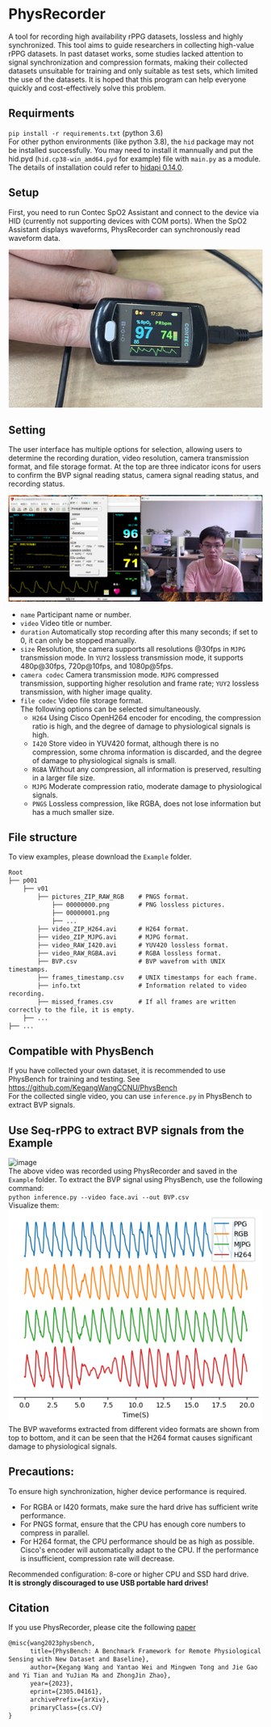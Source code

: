 # PhysRecorder
A tool for recording high availability rPPG datasets, lossless and highly synchronized. This tool aims to guide researchers in collecting high-value rPPG datasets. In past dataset works, some studies lacked attention to signal synchronization and compression formats, making their collected datasets unsuitable for training and only suitable as test sets, which limited the use of the datasets. It is hoped that this program can help everyone quickly and cost-effectively solve this problem.

## Requirments
`pip install -r requirements.txt` (python 3.6)  
For other python environments (like python 3.8), the `hid` package may not be installed successfully. You may need to install it mannually and put the hid.pyd (`hid.cp38-win_amd64.pyd` for example) file with `main.py` as a module. The details of installation could refer to [hidapi 0.14.0](https://pypi.org/project/hidapi/#install).

## Setup  
First, you need to run Contec SpO2 Assistant and connect to the device via HID (currently not supporting devices with COM ports). When the SpO2 Assistant displays waveforms, PhysRecorder can synchronously read waveform data.  

![image](https://github.com/KegangWangCCNU/PICS/blob/main/Contec%20CMS50E.jpg)  

## Setting  
The user interface has multiple options for selection, allowing users to determine the recording duration, video resolution, camera transmission format, and file storage format. At the top are three indicator icons for users to confirm the BVP signal reading status, camera signal reading status, and recording status.  

![image](https://github.com/KegangWangCCNU/PICS/blob/main/PhysRecorder.jpg)  

* `name` Participant name or number.  
* `video` Video title or number.
* `duration` Automatically stop recording after this many seconds; if set to 0, it can only be stopped manually.  
* `size` Resolution, the camera supports all resolutions @30fps in `MJPG` transmission mode. In `YUY2` lossless transmission mode, it supports 480p@30fps, 720p@10fps, and 1080p@5fps.  
* `camera codec` Camera transmission mode. `MJPG` compressed transmission, supporting higher resolution and frame rate; `YUY2` lossless transmission, with higher image quality. 
* `file codec` Video file storage format.  
  The following options can be selected simultaneously.
  * `H264` Using Cisco OpenH264 encoder for encoding, the compression ratio is high, and the degree of damage to physiological signals is high.
  * `I420` Store video in YUV420 format, although there is no compression, some chroma information is discarded, and the degree of damage to physiological signals is small.  
  * `RGBA` Without any compression, all information is preserved, resulting in a larger file size. 
  * `MJPG` Moderate compression ratio, moderate damage to physiological signals.
  * `PNGS` Lossless compression, like RGBA, does not lose information but has a much smaller size. 

## File structure  

To view examples, please download the `Example` folder.

```
Root
├── p001
    ├── v01                      
        ├── pictures_ZIP_RAW_RGB    # PNGS format.
            ├── 00000000.png        # PNG lossless pictures.
            ├── 00000001.png
            ├── ...
        ├── video_ZIP_H264.avi      # H264 format.
        ├── video_ZIP_MJPG.avi      # MJPG format.
        ├── video_RAW_I420.avi      # YUV420 lossless format.
        ├── video_RAW_RGBA.avi      # RGBA lossless format.
        ├── BVP.csv                 # BVP wavefrom with UNIX timestamps.
        ├── frames_timestamp.csv    # UNIX timestamps for each frame.
        ├── info.txt                # Information related to video recording.
        ├── missed_frames.csv       # If all frames are written correctly to the file, it is empty. 
    ├── ... 
├── ...
```

## Compatible with PhysBench  
If you have collected your own dataset, it is recommended to use PhysBench for training and testing. See https://github.com/KegangWangCCNU/PhysBench  
For the collected single video, you can use `inference.py` in PhysBench to extract BVP signals. 

## Use Seq-rPPG to extract BVP signals from the Example  
![image](https://github.com/KegangWangCCNU/PICS/blob/main/ME.gif)  
The above video was recorded using PhysRecorder and saved in the `Example` folder. To extract the BVP signal using PhysBench, use the following command:   
`python inference.py --video face.avi --out BVP.csv`  
Visualize them:  
![image](https://github.com/KegangWangCCNU/PICS/blob/main/BVP.jpg)  
The BVP waveforms extracted from different video formats are shown from top to bottom, and it can be seen that the H264 format causes significant damage to physiological signals.  

## Precautions:
To ensure high synchronization, higher device performance is required.
* For RGBA or I420 formats, make sure the hard drive has sufficient write performance. 
* For PNGS format, ensure that the CPU has enough core numbers to compress in parallel. 
* For H264 format, the CPU performance should be as high as possible. Cisco's encoder will automatically adapt to the CPU. If the performance is insufficient, compression rate will decrease.   


Recommended configuration: 8-core or higher CPU and SSD hard drive.   
**It is strongly discouraged to use USB portable hard drives!**  

## Citation  

If you use PhysRecorder, please cite the following <a href="https://github.com/KegangWangCCNU/PICS/raw/main/PhysBench.pdf" target="_blank">paper</a>
```
@misc{wang2023physbench,
      title={PhysBench: A Benchmark Framework for Remote Physiological Sensing with New Dataset and Baseline}, 
      author={Kegang Wang and Yantao Wei and Mingwen Tong and Jie Gao and Yi Tian and YuJian Ma and ZhongJin Zhao},
      year={2023},
      eprint={2305.04161},
      archivePrefix={arXiv},
      primaryClass={cs.CV}
}
```
